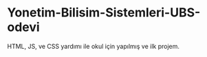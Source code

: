 # Yonetim-Bilisim-Sistemleri-UBS-odevi
 HTML, JS, ve CSS yardımı ile okul için yapılmış ve ilk projem.
